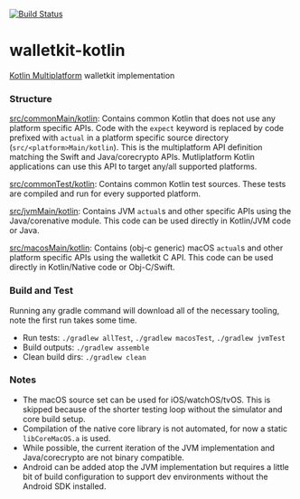 [![Build Status](https://travis-ci.com/DrewCarlson/breadwallet-core.svg?branch=drew%2Fkotlin)](https://travis-ci.com/DrewCarlson/breadwallet-core)

# walletkit-kotlin
[Kotlin Multiplatform](https://kotl.in/multiplatform) walletkit implementation

### Structure

[src/commonMain/kotlin](src/commonMain/kotlin): Contains common Kotlin that does not use any platform specific APIs.
Code with the `expect` keyword is replaced by code prefixed with `actual` in a platform specific source directory (`src/<platform>Main/kotlin`).
This is the multiplatform API definition matching the Swift and Java/corecrypto APIs.
Mutliplatform Kotlin applications can use this API to target any/all supported platforms.

[src/commonTest/kotlin](src/commonTest/kotlin): Contains common Kotlin test sources.
These tests are compiled and run for every supported platform.

[src/jvmMain/kotlin](src/jvmMain/kotlin): Contains JVM `actual`s and other specific APIs using the Java/corenative module.
This code can be used directly in Kotlin/JVM code or Java.

[src/macosMain/kotlin](src/macosMain/kotlin): Contains (obj-c generic) macOS `actual`s and other platform specific APIs using the walletkit C API.
This code can be used directly in Kotlin/Native code or Obj-C/Swift.

### Build and Test

Running any gradle command will download all of the necessary tooling, note the first run takes some time.

* Run tests: `./gradlew allTest`, `./gradlew macosTest`, `./gradlew jvmTest`
* Build outputs: `./gradlew assemble`
* Clean build dirs: `./gradlew clean`

### Notes

- The macOS source set can be used for iOS/watchOS/tvOS. This is skipped because of the shorter testing loop without the simulator and core build setup.
- Compilation of the native core library is not automated, for now a static `libCoreMacOS.a` is used.
- While possible, the current iteration of the JVM implementation and Java/corecrypto are not binary compatible.
- Android can be added atop the JVM implementation but requires a little bit of build configuration to support dev environments without the Android SDK installed.
